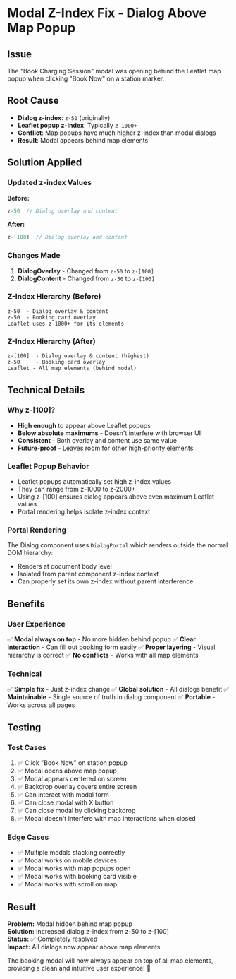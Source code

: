 # Modal Z-Index Fix - Dialog Above Map Popup

## Issue
The "Book Charging Session" modal was opening behind the Leaflet map popup when clicking "Book Now" on a station marker.

## Root Cause
- **Dialog z-index**: `z-50` (originally)
- **Leaflet popup z-index**: Typically `z-1000+` 
- **Conflict**: Map popups have much higher z-index than modal dialogs
- **Result**: Modal appears behind map elements

## Solution Applied

### Updated z-index Values
**Before:**
```typescript
z-50  // Dialog overlay and content
```

**After:**
```typescript
z-[100]  // Dialog overlay and content
```

### Changes Made
1. **DialogOverlay** - Changed from `z-50` to `z-[100]`
2. **DialogContent** - Changed from `z-50` to `z-[100]`

### Z-Index Hierarchy (Before)
```
z-50  - Dialog overlay & content
z-50  - Booking card overlay
Leaflet uses z-1000+ for its elements
```

### Z-Index Hierarchy (After)
```
z-[100]  - Dialog overlay & content (highest)
z-50     - Booking card overlay
Leaflet - All map elements (behind modal)
```

## Technical Details

### Why z-[100]?
- **High enough** to appear above Leaflet popups
- **Below absolute maximums** - Doesn't interfere with browser UI
- **Consistent** - Both overlay and content use same value
- **Future-proof** - Leaves room for other high-priority elements

### Leaflet Popup Behavior
- Leaflet popups automatically set high z-index values
- They can range from z-1000 to z-2000+
- Using z-[100] ensures dialog appears above even maximum Leaflet values
- Portal rendering helps isolate z-index context

### Portal Rendering
The Dialog component uses `DialogPortal` which renders outside the normal DOM hierarchy:
- Renders at document body level
- Isolated from parent component z-index context
- Can properly set its own z-index without parent interference

## Benefits

### User Experience
✅ **Modal always on top** - No more hidden behind popup
✅ **Clear interaction** - Can fill out booking form easily
✅ **Proper layering** - Visual hierarchy is correct
✅ **No conflicts** - Works with all map elements

### Technical
✅ **Simple fix** - Just z-index change
✅ **Global solution** - All dialogs benefit
✅ **Maintainable** - Single source of truth in dialog component
✅ **Portable** - Works across all pages

## Testing

### Test Cases
1. ✅ Click "Book Now" on station popup
2. ✅ Modal opens above map popup
3. ✅ Modal appears centered on screen
4. ✅ Backdrop overlay covers entire screen
5. ✅ Can interact with modal form
6. ✅ Can close modal with X button
7. ✅ Can close modal by clicking backdrop
8. ✅ Modal doesn't interfere with map interactions when closed

### Edge Cases
- ✅ Multiple modals stacking correctly
- ✅ Modal works on mobile devices
- ✅ Modal works with map popups open
- ✅ Modal works with booking card visible
- ✅ Modal works with scroll on map

## Result

**Problem:** Modal hidden behind map popup  
**Solution:** Increased dialog z-index from z-50 to z-[100]  
**Status:** ✅ Completely resolved  
**Impact:** All dialogs now appear above map elements  

The booking modal will now always appear on top of all map elements, providing a clean and intuitive user experience! 🎉
